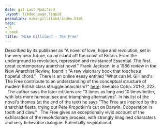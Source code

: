 ```yaml
---
date: git Last Modified
layout: libdoc_page.liquid
permalink: mike-gilliland/index.html
tags:
- G
- book
title: "Mike Gilliland - The Free"
---
```


Described by its publisher as "A novel of love, hope and revolution, set in the very near future, on an island off the coast of Britain. From the underground to revolution, repression and resistance! Essential. The first great contemporary anarchist novel." Frank Jackson, in a 1986 review in the   New Anarchist Review, found it "A raw visionary book that touches a  hopeful chord."
 
There is an  online essay entitled "What can M.  Gilliland's The Free contribute to an understanding of the conceptual  structure of modern British class struggle anarchism?" <a href="http://www.geocities.com/CapitolHill/Congress/1346/pThefreehtml.htm"> here</a>. See also Cohn: 201-2, 223.
 
The author says the later editions are "3 times as long and 10 times better, with lots more humour, sex and  triumphing alternatives". In his list of the novel's themes (at the end of  the text) he says "The Free are inspired by the anarchist fiesta, trying out  Pete Kropotkin's cut on Darwin. Cooperation in tooth and claw."
 
The Free gives an exceptionally vivid  account of the exhilaration of the revolutionary process, with strongly imagined  characters and very believable dialogue. Potentially inspirational.